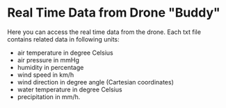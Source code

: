 # Real Time Data from Drone "Buddy"


Here you can access the real time data from the drone. Each txt file contains related data in following units:
- air temperature in degree Celsius
- air pressure in mmHg
- humidity in percentage
- wind speed in km/h
- wind direction in degree angle (Cartesian coordinates)
- water temperature in degree Celsius
- precipitation in mm/h.
